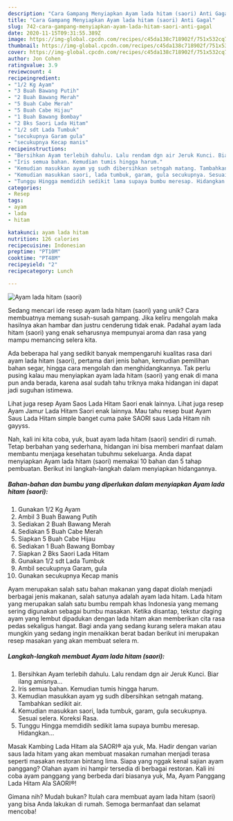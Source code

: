 ```yaml
---
description: "Cara Gampang Menyiapkan Ayam lada hitam (saori) Anti Gagal"
title: "Cara Gampang Menyiapkan Ayam lada hitam (saori) Anti Gagal"
slug: 742-cara-gampang-menyiapkan-ayam-lada-hitam-saori-anti-gagal
date: 2020-11-15T09:31:55.389Z
image: https://img-global.cpcdn.com/recipes/c45da138c718902f/751x532cq70/ayam-lada-hitam-saori-foto-resep-utama.jpg
thumbnail: https://img-global.cpcdn.com/recipes/c45da138c718902f/751x532cq70/ayam-lada-hitam-saori-foto-resep-utama.jpg
cover: https://img-global.cpcdn.com/recipes/c45da138c718902f/751x532cq70/ayam-lada-hitam-saori-foto-resep-utama.jpg
author: Jon Cohen
ratingvalue: 3.9
reviewcount: 4
recipeingredient:
- "1/2 Kg Ayam"
- "3 Buah Bawang Putih"
- "2 Buah Bawang Merah"
- "5 Buah Cabe Merah"
- "5 Buah Cabe Hijau"
- "1 Buah Bawang Bombay"
- "2 Bks Saori Lada Hitam"
- "1/2 sdt Lada Tumbuk"
- "secukupnya Garam gula"
- "secukupnya Kecap manis"
recipeinstructions:
- "Bersihkan Ayam terlebih dahulu. Lalu rendam dgn air Jeruk Kunci. Biar ilang amisnya..."
- "Iris semua bahan. Kemudian tumis hingga harum."
- "Kemudian masukkan ayam yg sudh dibersihkan setngah matang. Tambahkan sedikit air."
- "Kemudian masukkan saori, lada tumbuk, garam, gula secukupnya. Sesuai selera. Koreksi Rasa."
- "Tunggu Hingga memdidih sedikit lama supaya bumbu meresap. Hidangkan..."
categories:
- Resep
tags:
- ayam
- lada
- hitam

katakunci: ayam lada hitam 
nutrition: 126 calories
recipecuisine: Indonesian
preptime: "PT10M"
cooktime: "PT48M"
recipeyield: "2"
recipecategory: Lunch

---
```



![Ayam lada hitam (saori)](https://img-global.cpcdn.com/recipes/c45da138c718902f/751x532cq70/ayam-lada-hitam-saori-foto-resep-utama.jpg)

Sedang mencari ide resep ayam lada hitam (saori) yang unik? Cara membuatnya memang susah-susah gampang. Jika keliru mengolah maka hasilnya akan hambar dan justru cenderung tidak enak. Padahal ayam lada hitam (saori) yang enak seharusnya mempunyai aroma dan rasa yang mampu memancing selera kita.

Ada beberapa hal yang sedikit banyak mempengaruhi kualitas rasa dari ayam lada hitam (saori), pertama dari jenis bahan, kemudian pemilihan bahan segar, hingga cara mengolah dan menghidangkannya. Tak perlu pusing kalau mau menyiapkan ayam lada hitam (saori) yang enak di mana pun anda berada, karena asal sudah tahu triknya maka hidangan ini dapat jadi suguhan istimewa.

Lihat juga resep Ayam Saos Lada Hitam Saori enak lainnya. Lihat juga resep Ayam Jamur Lada Hitam Saori enak lainnya. Mau tahu resep buat Ayam Saus Lada Hitam simple banget cuma pake SAORI saus Lada Hitam nih gayyss.


Nah, kali ini kita coba, yuk, buat ayam lada hitam (saori) sendiri di rumah. Tetap berbahan yang sederhana, hidangan ini bisa memberi manfaat dalam membantu menjaga kesehatan tubuhmu sekeluarga. Anda dapat menyiapkan Ayam lada hitam (saori) memakai 10 bahan dan 5 tahap pembuatan. Berikut ini langkah-langkah dalam menyiapkan hidangannya.

<!--inarticleads1-->

##### Bahan-bahan dan bumbu yang diperlukan dalam menyiapkan Ayam lada hitam (saori):

1. Gunakan 1/2 Kg Ayam
1. Ambil 3 Buah Bawang Putih
1. Sediakan 2 Buah Bawang Merah
1. Sediakan 5 Buah Cabe Merah
1. Siapkan 5 Buah Cabe Hijau
1. Sediakan 1 Buah Bawang Bombay
1. Siapkan 2 Bks Saori Lada Hitam
1. Gunakan 1/2 sdt Lada Tumbuk
1. Ambil secukupnya Garam, gula
1. Gunakan secukupnya Kecap manis


Ayam merupakan salah satu bahan makanan yang dapat diolah menjadi berbagai jenis makanan, salah satunya adalah ayam lada hitam. Lada hitam yang merupakan salah satu bumbu rempah khas Indonesia yang memang sering digunakan sebagai bumbu masakan. Ketika disantap, tekstur daging ayam yang lembut dipadukan dengan lada hitam akan memberikan cita rasa pedas sekaligus hangat. Bagi anda yang sedang kurang selera makan atau mungkin yang sedang ingin menaikkan berat badan berikut ini merupakan resep masakan yang akan membuat selera m. 

<!--inarticleads2-->

##### Langkah-langkah membuat Ayam lada hitam (saori):

1. Bersihkan Ayam terlebih dahulu. Lalu rendam dgn air Jeruk Kunci. Biar ilang amisnya...
1. Iris semua bahan. Kemudian tumis hingga harum.
1. Kemudian masukkan ayam yg sudh dibersihkan setngah matang. Tambahkan sedikit air.
1. Kemudian masukkan saori, lada tumbuk, garam, gula secukupnya. Sesuai selera. Koreksi Rasa.
1. Tunggu Hingga memdidih sedikit lama supaya bumbu meresap. Hidangkan...


Masak Kambing Lada Hitam ala SAORI® aja yuk, Ma. Hadir dengan varian saus lada hitam yang akan membuat masakan rumahan menjadi terasa seperti masakan restoran bintang lima. Siapa yang nggak kenal sajian ayam panggang? Olahan ayam ini hampir tersedia di berbagai restoran. Kali ini coba ayam panggang yang berbeda dari biasanya yuk, Ma, Ayam Panggang Lada Hitam Ala SAORI®! 

Gimana nih? Mudah bukan? Itulah cara membuat ayam lada hitam (saori) yang bisa Anda lakukan di rumah. Semoga bermanfaat dan selamat mencoba!
